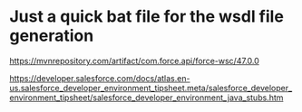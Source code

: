# Just a quick bat file for the wsdl file generation 


https://mvnrepository.com/artifact/com.force.api/force-wsc/47.0.0


https://developer.salesforce.com/docs/atlas.en-us.salesforce_developer_environment_tipsheet.meta/salesforce_developer_environment_tipsheet/salesforce_developer_environment_java_stubs.htm